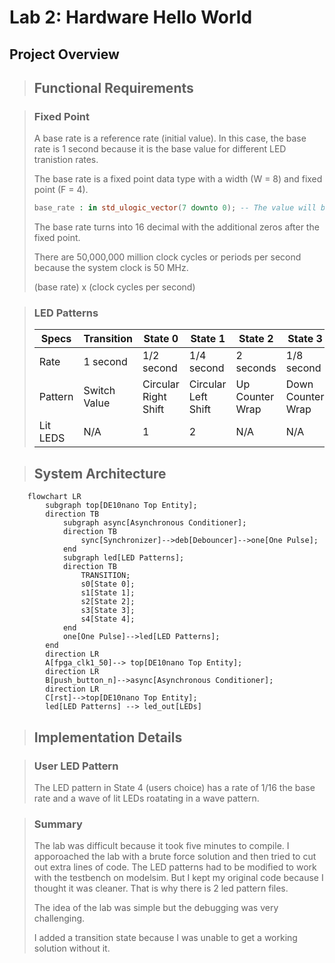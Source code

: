 # Lab 2: Hardware Hello World

## Project Overview

> ## Functional Requirements

> ### Fixed Point
>
> A base rate is a reference rate (initial value). In this case, the base rate is 1 second because it is the base value for different LED tranistion rates.
>
> The base rate is a fixed point data type with a width (W = 8) and fixed point (F = 4). 
>
> ```vhdl
> base_rate : in std_ulogic_vector(7 downto 0); -- The value will be 00010000
> ```
>
> The base rate turns into 16 decimal with the additional zeros after the fixed point.
>
> There are 50,000,000 million clock cycles or periods per second because the system clock is 50 MHz.
>
> (base rate) x (clock cycles per second)
>

> ### LED Patterns
>
> |Specs|Transition|State 0|State 1|State 2|State 3|State 4|
> |-------|------------|------------|------------|------------|------------|------------|
> |Rate|1 second|1/2 second|1/4 second|2 seconds|1/8 second|1/16 second|
> |Pattern|Switch Value|Circular Right Shift|Circular Left Shift|Up Counter Wrap|Down Counter Wrap|The Wave|
> |Lit LEDS|N/A|1|2|N/A|N/A|N/A|
>


> ## System Architecture

```mermaid
    flowchart LR
        subgraph top[DE10nano Top Entity];
        direction TB
            subgraph async[Asynchronous Conditioner];
            direction TB
                sync[Synchronizer]-->deb[Debouncer]-->one[One Pulse];
            end
            subgraph led[LED Patterns];
            direction TB
                TRANSITION;
                s0[State 0];
                s1[State 1];
                s2[State 2];
                s3[State 3];
                s4[State 4];
            end
            one[One Pulse]-->led[LED Patterns];
        end
        direction LR
        A[fpga_clk1_50]--> top[DE10nano Top Entity];
        direction LR
        B[push_button_n]-->async[Asynchronous Conditioner];
        direction LR
        C[rst]-->top[DE10nano Top Entity];
        led[LED Patterns] --> led_out[LEDs]
```

> ## Implementation Details

> ### User LED Pattern
> 
> The LED pattern in State 4 (users choice) has a rate of 1/16 the base rate and a wave of lit LEDs roatating in a wave pattern.
>

> ### Summary
>
> The lab was difficult because it took five minutes to compile. I apporoached the lab with a brute force solution and then tried to cut out extra lines of code. 
> The LED patterns had to be modified to work with the testbench on modelsim. But I kept my original code because I thought it was cleaner. That is why there is 2 led pattern files.
>
> The idea of the lab was simple but the debugging was very challenging.
>
> I added a transition state because I was unable to get a working solution without it.
> 